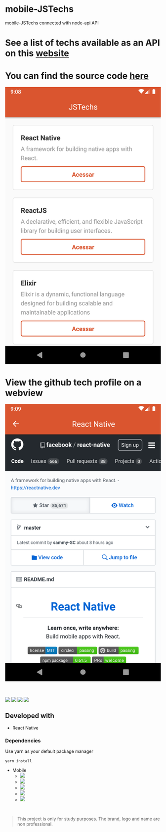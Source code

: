 # mobile-JSTechs
mobile-JSTechs connected with node-api API 

# See a list of techs available as an API on this <a href="https://node-api-jshuntt.herokuapp.com/api/products">website</a>

# You can find the source code <a href="https://github.com/marcelogaldino/node-api">here</a>

<p align="center">
    <img src="/assets/App.png">
</p>

# View the github tech profile on a webview

<p align="center">
    <img src="/assets/webview.png">
</p>

<br>
<br>

<img src="https://img.shields.io/github/stars/marcelogaldino/mobile-JSTechs"/>
<img src="https://img.shields.io/github/forks/marcelogaldino/mobile-JSTechs"/>
<img src="https://img.shields.io/github/issues/marcelogaldino/mobile-JSTechs"/>
<img src="https://img.shields.io/github/license/marcelogaldino/mobile-JSTechs"/>

## Developed with

- React Native

### Dependencies

<p>
Use yarn as your default package manager

```
yarn install
``` 
</p>

- Mobile
    - <img src="https://img.shields.io/badge/reactNativeGestureHandler-^1.6.1-purple"/> 
    - <img src="https://img.shields.io/badge/react-navigation-stack-^2.3.4-purple"/> 
    - <img src="https://img.shields.io/badge/reactNativeWebview-^9.0.1-purple"/> 
    - <img src="https://img.shields.io/badge/react-navigation-2.18.3-purple"/> 
    - <img src="https://img.shields.io/badge/axios-^0.19.2-purple"/> 

<br>


<blockquote alt="[ignore]">
<p>
This project is only for study purposes. The brand, logo and name are non professional.
</p>
</blockquote>
